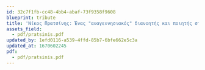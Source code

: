 ```yaml
---
id: 32c7f1fb-cc48-4bb4-abaf-73f9358f9608
blueprint: tribute
title: 'Νίκος Πρατσίνης: Ένας "αναγεννησιακός" διανοητής και ποιητής στην εποχή της εξειδίκευσης'
assets_field:
  - pdf/pratsinis.pdf
updated_by: 1efd0116-a539-4ffd-85b7-6bfe662e5c3a
updated_at: 1670602245
pdf:
  - pdf/pratsinis.pdf
---
```

